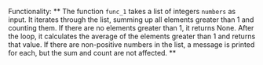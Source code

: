Functionality: ** The function `func_1` takes a list of integers `numbers` as input. It iterates through the list, summing up all elements greater than 1 and counting them. If there are no elements greater than 1, it returns None. After the loop, it calculates the average of the elements greater than 1 and returns that value. If there are non-positive numbers in the list, a message is printed for each, but the sum and count are not affected. **
